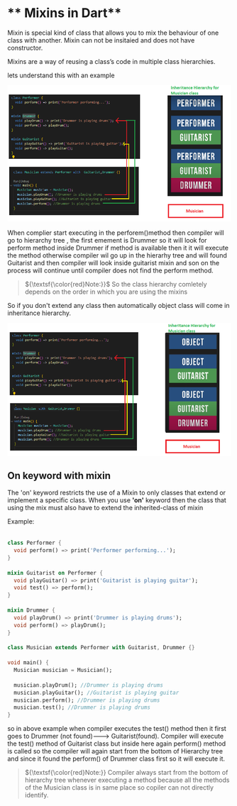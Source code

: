 # ** Mixins in Dart**

Mixin is special kind of class that allows you to mix the behaviour of one class with another.
Mixin can not be insitaied and does not have constructor.

Mixins are a way of reusing a class’s code in multiple class hierarchies.

lets understand this with an example


 ![Mixins](images/mixin1.png 'Mixins')

When complier start executing in the perforem()method then compiler will go to hierarchy tree ,  the first emement is Drummer so it will look for perform method inside Drummer if method is available then it it will execute the method otherwise compiler wil go up in the hierarhy tree and will found Guitarist and then compiler will look inside guitarist mixin and son on the process will continue until compiler does not find the perform method.


 >${\textsf{\color{red}Note:}}$ So the class hierarchy comletely depends on the order in which you are using the mixins

 So if you don't extend any class then automatically object class will come in inheritance hierarchy.

  ![Mixins](images/mixin2.png 'Mixins')


  ## On keyword with mixin

  The 'on' keyword restricts the use of a Mixin to only classes that extend or implement a specific class. When you use **'on'** keyword then the class that using the mix must also have to extend the inherited-class of mixin

Example:
```dart

class Performer {
  void perform() => print('Performer performing...');
}

mixin Guitarist on Performer {
  void playGuitar() => print('Guitarist is playing guitar');
  void test() => perform();
}

mixin Drummer {
  void playDrum() => print('Drummer is playing drums');
  void perform() => playDrum();
}

class Musician extends Performer with Guitarist, Drummer {}

void main() {
  Musician musician = Musician();

  musician.playDrum(); //Drummer is playing drums
  musician.playGuitar(); //Guitarist is playing guitar
  musician.perform(); //Drummer is playing drums
  musician.test(); //Drummer is playing drums
}
```

so in above example when compiler executes the test() method then it first goes to Drummer (not found)---> Guitarist(found). 
Compiler will execute the test() method of Guitarist class but inside here again perform() method is called so the compiler will again start from the bottom of Hierarchy tree and since it found the perform() of Drummer class first so it will execute it.


 >${\textsf{\color{red}Note:}} Compiler always start from the bottom of hierarchy tree whenever executing a method because all the methods of the Musician class is in same place so copiler can not directly identify.
